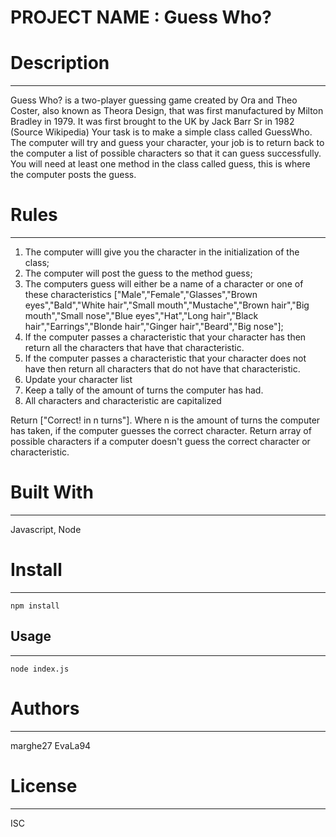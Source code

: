 # PROJECT NAME : Guess Who?

# Description
 ---

Guess Who? is a two-player guessing game created by Ora and Theo Coster, also known as Theora Design, that was first manufactured by Milton Bradley in 1979. It was first brought to the UK by Jack Barr Sr in 1982 (Source Wikipedia)
Your task is to make a simple class called GuessWho. The computer will try and guess your character, your job is to return back to the computer a list of possible characters so that it can guess successfully. You will need at least one method in the class called  guess, this is where the computer posts the guess.

# Rules
 ---

1.  The computer willl give you the character in the initialization of the class;
2.  The computer will post the guess to the method guess;
3.  The computers guess will either be a name of a character or one of these characteristics ["Male","Female","Glasses","Brown eyes","Bald","White hair","Small mouth","Mustache","Brown hair","Big mouth","Small nose","Blue eyes","Hat","Long hair","Black hair","Earrings","Blonde hair","Ginger hair","Beard","Big nose"];
4.  If the computer passes a characteristic that your character has then return all the characters that have that characteristic.
5.  If the computer passes a characteristic that your character does not have then return all characters that do not have that characteristic.
6.  Update your character list
7.  Keep a tally of the amount of turns the computer has had.
8.  All characters and characteristic are capitalized

Return ["Correct! in n turns"]. Where n is the amount of turns the computer has taken, if the computer guesses the correct character.
Return array of possible characters if a computer doesn't guess the correct character or characteristic.


# Built With
 --- 
Javascript, Node

# Install
 --- 
```
npm install
```
## Usage
 --- 
```
node index.js
```
# Authors
 --- 
marghe27
EvaLa94


# License
 --- 
ISC
